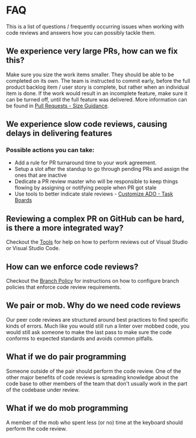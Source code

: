 # FAQ

This is a list of questions / frequently occurring issues when working with code reviews and answers how you can possibly tackle them.

## We experience very large PRs, how can we fix this?

Make sure you size the work items smaller. They should be able to be completed on its own. The team is instructed to commit early, before the full product backlog item / user story is complete, but rather when an individual item is done. If the work would result in an incomplete feature, make sure it can be turned off, until the full feature was delivered.
More information can be found in [Pull Requests - Size Guidance](./pull-requests.md#size-guidance).

## We experience slow code reviews, causing delays in delivering features

### Possible actions you can take:

- Add a rule for PR turnaround time to your work agreement.
- Setup a slot after the standup to go through pending PRs and assign the ones that are inactive
- Dedicate a PR review master who will be responsible to keep things flowing by assigning or notifying people when PR got stale
- Use tools to better indicate stale reviews - [Customize ADO - Task Boards](./process-guidance/customize-ado.md#task-boards)

## Reviewing a complex PR on GitHub can be hard, is there a more integrated way?

Checkout the [Tools](./tools.md) for help on how to perform reviews out of Visual Studio or Visual Studio Code.

## How can we enforce code reviews?

Checkout the [Branch Policy](./evidence-and-measures/branch-policy.md) for instructions on how to configure branch policies that enforce code review requirements.

## We pair or mob. Why do we need code reviews

Our peer code reviews are structured around best practices to find specific kinds of errors. Much like you would still run a linter over mobbed code, you would still ask someone to make the last pass to make sure the code conforms to expected standards and avoids common pitfalls.

## What if we do pair programming

Someone outside of the pair should perform the code review. One of the other major benefits of code reviews is spreading knowledge about the code base to other members of the team that don't usually work in the part of the codebase under review.

## What if we do mob programming

A member of the mob who spent less (or no) time at the keyboard should perform the code review.

